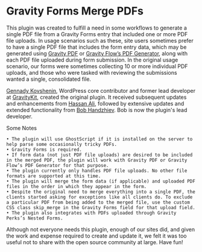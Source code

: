 # Gravity Forms Merge PDFs

This plugin was created to fulfill a need in some workflows to generate a single PDF file from a Gravity Forms entry that included one or more PDF file uploads. In usage scenarios such as these, site users sometimes prefer to have a single PDF file that includes the form entry data, which may be generated using [Gravity PDF](https://gravitypdf.com/) or [Gravity Flow’s PDF Generator](https://gravityflow.io/downloads/pdf-generator/), along with each PDF file uploaded during form submission. In the original usage scenario, our forms were sometimes collecting 10 or more individual PDF uploads, and those who were tasked with reviewing the submissions wanted a single, consolidated file.

[Gennady Kovshenin](https://www.codeable.io/developers/gennady-kovshenin/), WordPress core contributor and former lead developer at [GravityKit](https://www.gravitykit.com/), created the original plugin. It received subsequent updates and enhancements from [Hassan Ali](https://hassan-ali.com/), followed by extensive updates and extended functionality from [Bob Handzhiev](https://kibokolabs.com/). Bob is now the plugin's lead developer.

Some Notes

    • The plugin will use GhostScript if it is installed on the server to help parse some occasionally tricky PDFs.
    • Gravity Forms is required.
    • If form data (not just PDF file uploads) are desired to be included in the merged PDF, the plugin will work with Gravity PDF or Gravity Flow’s PDF Generator for that purpose.
    • The plugin currently only handles PDF file uploads. No other file formats are supported at this time.
    • The plugin will merge the form data (if applicable) and uploaded PDF files in the order in which they appear in the form. 
    • Despite the original need to merge everything into a single PDF, the clients started asking for exceptions like all clients do. To exclude a particular PDF from being added to the merged file, use the custom CSS class skip_merge in the Gravity Forms field for that upload field.
    • The plugin also integrates with PDFs uploaded through Gravity Perks’s Nested Forms.

Although not everyone needs this plugin, enough of our sites did, and given the work and expense required to create and update it, we felt it was too useful not to share with the open source community at large. Have fun!
